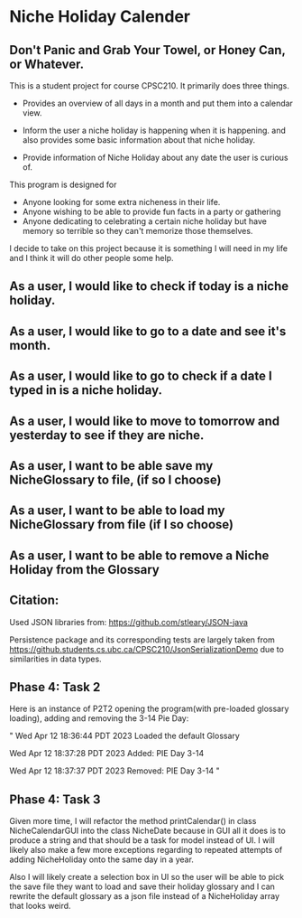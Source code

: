 # Niche Holiday Calender

## Don't Panic and Grab Your Towel, or Honey Can, or Whatever.

This is a student project for course CPSC210. It primarily 
does three things.

- Provides an overview of all days in a month and put them into
a calendar view.

- Inform the user a niche holiday is happening when it is happening. and
also provides some basic information about that niche holiday.

- Provide information of Niche Holiday about any date the user
is curious of.

This program is designed for 
- Anyone looking for some extra nicheness in their life.
- Anyone wishing to be able to provide fun facts in a party or gathering
- Anyone dedicating to celebrating a certain niche holiday but have
memory so terrible so they can't memorize those themselves.

I decide to take on this project because it is something I will need
in my life and I think it will do other people some help.

## As a user, I would like to check if today is a niche holiday.
## As a user, I would like to go to a date and see it's month.
## As a user, I would like to go to check if a date I typed in is a niche holiday.
## As a user, I would like to move to tomorrow and yesterday to see if they are niche.
## As a user, I want to be able save my NicheGlossary to file, (if so I choose)
## As a user, I want to be able to load my NicheGlossary from file (if I so choose)
## As a user, I want to be able to remove a Niche Holiday from the Glossary




## Citation:
Used JSON libraries from: https://github.com/stleary/JSON-java

Persistence package and its corresponding tests are largely taken from https://github.students.cs.ubc.ca/CPSC210/JsonSerializationDemo
due to similarities in data types. 


## Phase 4: Task 2
Here is an instance of P2T2 opening the program(with pre-loaded glossary loading),
adding and removing the 3-14 Pie Day:

"
Wed Apr 12 18:36:44 PDT 2023
Loaded the default Glossary

Wed Apr 12 18:37:28 PDT 2023
Added: PIE Day 3-14

Wed Apr 12 18:37:37 PDT 2023
Removed: PIE Day 3-14
"

## Phase 4: Task 3
Given more time, I will refactor the method printCalendar() in class NicheCalendarGUI into
the class NicheDate because in GUI all it does is to produce a string and that should be 
a task for model instead of UI. I will likely also make a few more exceptions regarding to
repeated attempts of adding NicheHoliday onto the same day in a year.

Also I will likely create a selection box in UI so the user will be able to pick the save file
they want to load and save their holiday glossary and I can rewrite the default glossary as
a json file instead of a NicheHoliday array that looks weird.








